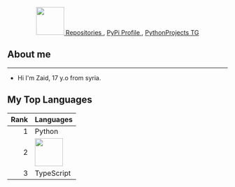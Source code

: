 <p align="center">
    <a href="https://github.com/x72x/">
        <img src="https://github.com/images/mona-whisper.gif" alt="" width="64">
    </a>
    <a href="https://github.com/x72x?tab=repositories">
        Repositories
    </a>
    ,
    <a href="https://pypi.org/user/DevZaid/">
        PyPi Profile
    </a>
    ,
    <a href="https://t.me/Y88F8">
        PythonProjects TG
    </a>
</p>

## About me
---
- Hi I'm Zaid, 17 y.o from syria.

## My Top Languages
| Rank | Languages  |
|-----:|------------|
|     1| Python     |
|     2| <a href="https://github.com/x72x/"> <img src="https://www.computerhope.com/jargon/j/javascript.png" width="64"> </a> |
|     3| TypeScript |



